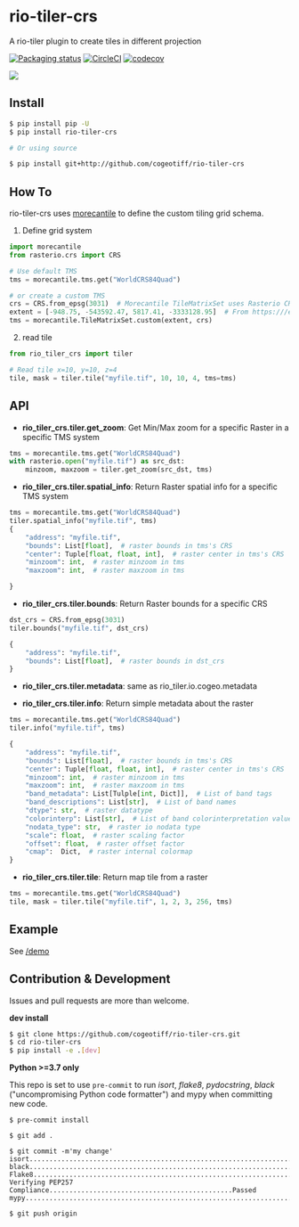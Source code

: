 # rio-tiler-crs

A rio-tiler plugin to create tiles in different projection


[![Packaging status](https://badge.fury.io/py/rio-tiler-crs.svg)](https://badge.fury.io/py/rio-tiler-crs)
[![CircleCI](https://circleci.com/gh/cogeotiff/rio-tiler-crs.svg?style=svg)](https://circleci.com/gh/cogeotiff/rio-tiler-crs)
[![codecov](https://codecov.io/gh/cogeotiff/rio-tiler-crs/branch/master/graph/badge.svg)](https://codecov.io/gh/cogeotiff/rio-tiler-crs)

![](https://user-images.githubusercontent.com/10407788/73080923-9d198a00-3e94-11ea-9644-ce39ffb3882a.jpg)


## Install

```bash
$ pip install pip -U
$ pip install rio-tiler-crs

# Or using source

$ pip install git+http://github.com/cogeotiff/rio-tiler-crs
```

## How To

rio-tiler-crs uses [morecantile](https://github.com/developmentseed/morecantile) to define the custom tiling grid schema.

1. Define grid system
```python
import morecantile
from rasterio.crs import CRS

# Use default TMS
tms = morecantile.tms.get("WorldCRS84Quad")

# or create a custom TMS
crs = CRS.from_epsg(3031)  # Morecantile TileMatrixSet uses Rasterio CRS object
extent = [-948.75, -543592.47, 5817.41, -3333128.95]  # From https:///epsg.io/3031
tms = morecantile.TileMatrixSet.custom(extent, crs)
```

2. read tile

```python
from rio_tiler_crs import tiler

# Read tile x=10, y=10, z=4
tile, mask = tiler.tile("myfile.tif", 10, 10, 4, tms=tms)
```

## API
- **rio_tiler_crs.tiler.get_zoom**: Get Min/Max zoom for a specific Raster in a specific TMS system

```python
tms = morecantile.tms.get("WorldCRS84Quad")
with rasterio.open("myfile.tif") as src_dst:
    minzoom, maxzoom = tiler.get_zoom(src_dst, tms)
```

- **rio_tiler_crs.tiler.spatial_info**: Return Raster spatial info for a specific TMS system

```python
tms = morecantile.tms.get("WorldCRS84Quad")
tiler.spatial_info("myfile.tif", tms)
{
    "address": "myfile.tif",
    "bounds": List[float],  # raster bounds in tms's CRS
    "center": Tuple[float, float, int],  # raster center in tms's CRS
    "minzoom": int,  # raster minzoom in tms
    "maxzoom": int,  # raster maxzoom in tms

}
```

- **rio_tiler_crs.tiler.bounds**: Return Raster bounds for a specific CRS

```python
dst_crs = CRS.from_epsg(3031)
tiler.bounds("myfile.tif", dst_crs)

{
    "address": "myfile.tif",
    "bounds": List[float],  # raster bounds in dst_crs
}
```

- **rio_tiler_crs.tiler.metadata**: same as rio_tiler.io.cogeo.metadata

- **rio_tiler_crs.tiler.info**: Return simple metadata about the raster

```python
tms = morecantile.tms.get("WorldCRS84Quad")
tiler.info("myfile.tif", tms)

{
    "address": "myfile.tif",
    "bounds": List[float],  # raster bounds in tms's CRS
    "center": Tuple[float, float, int],  # raster center in tms's CRS
    "minzoom": int,  # raster minzoom in tms
    "maxzoom": int,  # raster maxzoom in tms
    "band_metadata": List[Tulple[int, Dict]],  # List of band tags
    "band_descriptions": List[str],  # List of band names
    "dtype": str,  # raster datatype
    "colorinterp": List[str],  # List of band colorinterpretation values
    "nodata_type": str,  # raster io nodata type
    "scale": float,  # raster scaling factor
    "offset": float,  # raster offset factor
    "cmap":  Dict,  # raster internal colormap
}
```

- **rio_tiler_crs.tiler.tile**: Return map tile from a raster

```python
tms = morecantile.tms.get("WorldCRS84Quad")
tile, mask = tiler.tile("myfile.tif", 1, 2, 3, 256, tms)
```

## Example

See [/demo](/demo)

## Contribution & Development

Issues and pull requests are more than welcome.

**dev install**

```bash
$ git clone https://github.com/cogeotiff/rio-tiler-crs.git
$ cd rio-tiler-crs
$ pip install -e .[dev]
```

**Python >=3.7 only**

This repo is set to use `pre-commit` to run *isort*, *flake8*, *pydocstring*, *black* ("uncompromising Python code formatter") and mypy when committing new code.

```
$ pre-commit install

$ git add .

$ git commit -m'my change'
isort....................................................................Passed
black....................................................................Passed
Flake8...................................................................Passed
Verifying PEP257 Compliance..............................................Passed
mypy.....................................................................Passed

$ git push origin
```